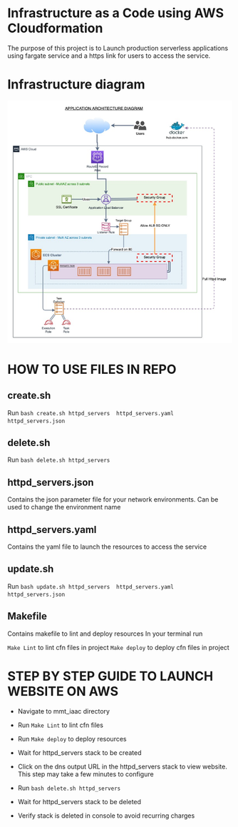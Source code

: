 # Infrastructure as a Code using AWS Cloudformation
The purpose of this project is to Launch production serverless applications using fargate service and a https link for users to access the service.


# Infrastructure diagram
![image](ecs_infra_diagram.jpg)


# HOW TO USE FILES IN REPO

create.sh
---------------

Run `bash create.sh httpd_servers  httpd_servers.yaml httpd_servers.json`


delete.sh
----------------
Run `bash delete.sh httpd_servers`


httpd_servers.json
-----------------------
Contains the json parameter file for your network environments. Can be used to change the environment name


httpd_servers.yaml
-----------------------
Contains the yaml file to launch the resources to access the service



update.sh
-------------------
Run `bash update.sh httpd_servers  httpd_servers.yaml httpd_servers.json`


Makefile
-------------------
Contains makefile to lint and deploy resources
In your terminal run

`Make Lint` to lint cfn files in project
`Make deploy` to deploy cfn files in project


# STEP BY STEP GUIDE TO LAUNCH WEBSITE ON AWS
* Navigate to mmt_iaac directory

* Run `Make Lint` to lint cfn files

* Run `Make deploy` to deploy resources

* Wait for httpd_servers stack to be created

* Click on the dns output URL in the httpd_servers stack to view website.
  This step may take a few minutes to configure

* Run `bash delete.sh httpd_servers`

* Wait for httpd_servers stack to be deleted


* Verify stack is deleted in console to avoid recurring charges
